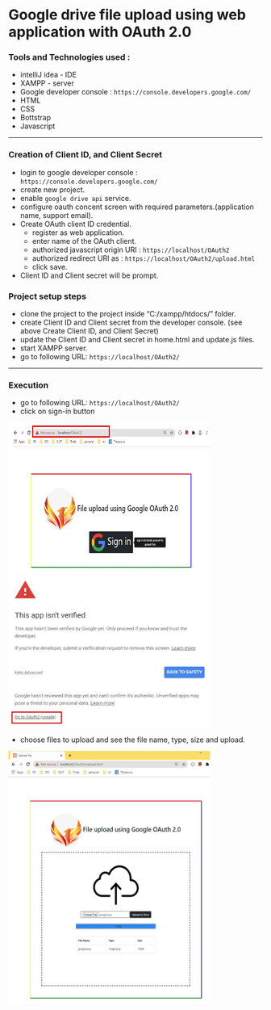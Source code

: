 # Google drive file upload using web application with OAuth 2.0 

### Tools and Technologies used :
- intelliJ idea - IDE
- XAMPP - server
- Google developer console : ``` https://console.developers.google.com/ ```
- HTML
- CSS
- Bottstrap
- Javascript
 -------------- 
### Creation of Client ID, and Client Secret

- login to google developer console : ``` https://console.developers.google.com/ ```
- create new project.
- enable ```google drive api``` service.
- configure oauth concent screen with required parameters.(application name, support email).
- Create OAuth client ID credential.
    - register as web application.
    - enter name of the OAuth client.
    - authorized javascript origin URI :  ``` https://localhost/OAuth2 ```
    - authorized redirect URI as : ``` https://localhost/OAuth2/upload.html ```
    - click save.
- Client ID and Client secret will be prompt.


### Project setup steps

- clone the project to the project inside “C:/xampp/htdocs/” folder.
- create Client ID and Client secret from the developer console. (see above Create Client ID, and Client Secret)
- update the Client ID and Client secret in home.html and update.js files.
- start XAMPP server.
- go to following URL: ``` https://localhost/OAuth2/ ```
 --------------
### Execution

- go to following URL: ``` https://localhost/OAuth2/ ```
- click on sign-in button
<img src="/application snaps/home.jpeg" alt="home page" width="400" height="300" />
<img src="/application snaps/authorization.jpeg" alt="home page" width="400" height="300" />

- choose files to upload and see the file name, type, size and upload.
<img src="/application snaps/upload.jpeg" alt="home page" width="400" height="500" />
